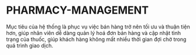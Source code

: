# PHARMACY-MANAGEMENT
 Mục tiêu của hệ thống là phục vụ việc bán hàng trở nên tối ưu và thuận tiện hơn, giúp nhân viên dễ dàng quản lý hoá đơn bán hàng và cập nhật tình trạng của thuốc, giúp khách hàng không mất nhiều thời gian đợi chờ trong quá trình giao dịch.
